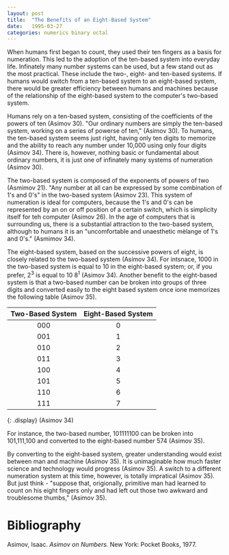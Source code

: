 ```yaml
---
layout: post
title:  "The Benefits of an Eight-Based System"
date:   1995-03-27
categories: numerics binary octal
---
```


When humans first began to count, they used their ten fingers as a basis for numeration. This led to the adoption of the ten-based system into everyday life. Infinately many number systems can be used, but a few stand out as the most practical. These include the two-, eight- and ten-based systems. If humans would switch from a ten-based system to an eight-based system, there would be greater efficiency between humans and machines because of the relationship of the eight-based system to the computer's two-based system.

<!--more-->

Humans rely on a ten-based system, consisting of the coefficients of the powers of ten (Asimov 30). "Our ordinary numbers are simply the ten-based system, working on a series of powerse of ten," (Asimov 30). To humans, the ten-based system seems just right, having only ten digits to memorize and the ability to reach any number under 10,000 using only four digits (Asimov 34). There is, however, nothing basic or fundamental about ordinary numbers, it is just one of infinately many systems of numeration (Asimov 30).

The two-based system is composed of the exponents of powers of two (Asmimov 21). "Any number at all can be expressed by some combination of 1's and 0's" in the two-based system (Asimov 23). This system of numeration is ideal for computers, because the 1's and 0's can be represented by an on or off position of a certain switch, which is simplicity itself for teh computer (Asimov 26). In the age of computers that is surrounding us, there is a substantial attraction to the two-based system, although to humans it is an "uncomfortable and unaesthetic mèlange of 1's and 0's." (Asmimov 34).

The eight-based system, based on the successive powers of eight, is closely related to the two-based system (Asimov 34). For intsnace, 1000 in the two-based system is equal to 10 in the eight-based system; or, if you prefer, 2<sup>3</sup> is equal to 10 8<sup>1</sup> (Asimov 34). Another benefit to the eight-based system is that a two-based number can be broken into groups of three digits and converted easily to the eight based system once ione memorizes the following table (Asimov 35).

Two-Based System | Eight-Based System
   :---:         |       :---:
000              | 0                 
001              | 1                 
010              | 2                 
011              | 3                 
100              | 4                 
101              | 5                 
110              | 6                 
111              | 7                 
{: .display}
(Asimov 34)

For instance, the two-based number, 101111100 can be broken into 101,111,100 and converted to the eight-based number 574 (Asimov 35).

By converting to the eight-based system, greater understanding would exist between man and machine (Asimov 35). It is unimaginable how much faster science and technology would progress (Asimov 35). A switch to a different numeration system at this time, however, is totally impratical (Asimov 35). But just think - "suppose that, origionally, primitive man had learned to count on his eight fingers only and had left out those two awkward and troublesome thumbs," (Asimov 35).

# Bibliography

Asimov, Isaac. _Asimov on Numbers._ New York: Pocket Books, 1977.


